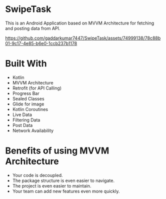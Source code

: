 # SwipeTask

This is an Android Application based on MVVM Architecture for fetching and posting data from API.

https://github.com/gaddarkumar7447/SwipeTask/assets/74999138/78c88b01-9c17-4e85-b6e0-1ccb237b1178


# Built With
+ Kotlin
+ MVVM Architecture
+ Retrofit (for API Calling)
+ Progress Bar
+ Sealed Classes
+ Glide for image
+ Kotlin Coroutines
+ Live Data
+ Filtering Data
+ Post Data
+ Network Availability


# Benefits of using MVVM Architecture
+ Your code is decoupled.
+ The package structure is even easier to navigate.
+ The project is even easier to maintain.
+ Your team can add new features even more quickly.
